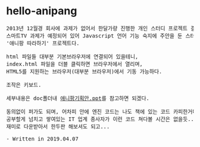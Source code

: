 # hello-anipang

<pre>
2013년 12월경 회사에 과제가 없어서 한달가량 진행한 개인 스터디 프로젝트 결과물이다.
스마트TV 과제가 예정되어 있어 Javascript 언어 기능 숙지에 주안을 둔 스터디였으며,
'애니팡 따라하기' 프로젝트다.

html 파일들 대부분 기본브라우저에 연결되어 있을테니, 
index.html 파일을 더블 클릭하면 브라우저에서 열리며,
HTML5를 지원하는 브라우저(대부분 브라우저)에서 기동 가능하다.

조작은 키보드.

세부내용은 doc폴더내 <a href="https://github.com/RedPeanut/hello-anipang/blob/master/doc/%EC%95%A0%EB%8B%88%ED%8C%A1%20%EA%B8%B0%ED%9A%8D%EC%95%88.ppt">애니팡기획안.ppt</a>를 참고하면 되겠다.

동의없이 퍼가도 되며, 어차피 안에 엔진 코드는 나도 책에 있는 코드 카피한거다.
공부할게 넘치고 쌓여있는 IT 업계 종사자가 이런 코드 쳐다볼 시간은 없을듯... 맘껏 보시길...
재미로 다운받아서 한두판 해보셔도 되고...

- Written in 2019.04.07

</pre>
